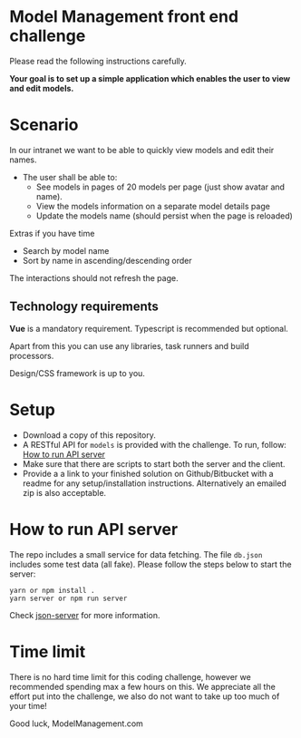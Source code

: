 # Model Management front end challenge

Please read the following instructions carefully.

**Your goal is to set up a simple application which enables the user to view and edit models.**

# Scenario

In our intranet we want to be able to quickly view models and edit their names.

- The user shall be able to:
  - See models in pages of 20 models per page (just show avatar and name).
  - View the models information on a separate model details page
  - Update the models name (should persist when the page is reloaded)

Extras if you have time

- Search by model name
- Sort by name in ascending/descending order

The interactions should not refresh the page.

## Technology requirements

**Vue** is a mandatory requirement. Typescript is recommended but optional.

Apart from this you can use any libraries, task runners and build processors.

Design/CSS framework is up to you.

# Setup

- Download a copy of this repository.
- A RESTful API for `models` is provided with the challenge. To run, follow: [How to run API server](#how-to-run-api-server)
- Make sure that there are scripts to start both the server and the client.
- Provide a a link to your finished solution on Github/Bitbucket with a readme for any setup/installation instructions. Alternatively an emailed zip is also acceptable.

# How to run API server

The repo includes a small service for data fetching. The file `db.json` includes some test data (all fake). Please follow the steps below to start the server:

```
yarn or npm install .
yarn server or npm run server
```

Check [json-server](https://github.com/typicode/json-server) for more information.

# Time limit

There is no hard time limit for this coding challenge, however we recommended spending max a few hours on this. We appreciate all the effort put into the challenge, we also do not want to take up too much of your time!

Good luck,
ModelManagement.com
